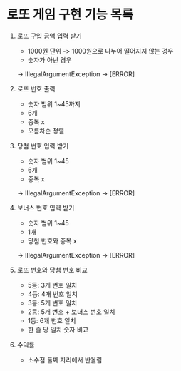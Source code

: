 # 로또 게임 구현 기능 목록

1. 로또 구입 금액 입력 받기
    - 1000원 단위 -> 1000원으로 나누어 떨어지지 않는 경우
    - 숫자가 아닌 경우

   → IllegalArgumentException -> [ERROR]

2. 로또 번호 출력
    - 숫자 범위 1~45까지
    - 6개
    - 중복 x
    - 오름차순 정렬

3. 당첨 번호 입력 받기
    - 숫자 범위 1~45
    - 6개
    - 중복 x

   → IllegalArgumentException -> [ERROR]

4. 보너스 번호 입력 받기
    - 숫자 범위 1~45
    - 1개
    - 당첨 번호와 중복 x

   → IllegalArgumentException -> [ERROR]

5. 로또 번호와 당첨 번호 비교
    - 5등: 3개 번호 일치
    - 4등: 4개 번호 일치
    - 3등: 5개 번호 일치
    - 2등: 5개 번호 + 보너스 번호 일치
    - 1등: 6개 번호 일치
    - 한 줄 당 일치 숫자 비교

6. 수익률
    - 소수점 둘째 자리에서 반올림
